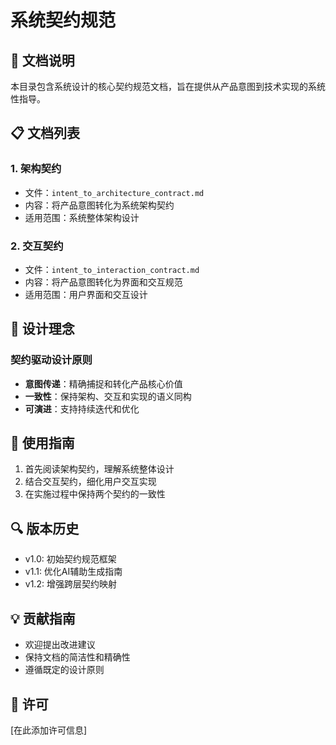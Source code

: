 # 系统契约规范

## 📘 文档说明

本目录包含系统设计的核心契约规范文档，旨在提供从产品意图到技术实现的系统性指导。

## 📋 文档列表

### 1. 架构契约
- 文件：`intent_to_architecture_contract.md`
- 内容：将产品意图转化为系统架构契约
- 适用范围：系统整体架构设计

### 2. 交互契约
- 文件：`intent_to_interaction_contract.md`
- 内容：将产品意图转化为界面和交互规范
- 适用范围：用户界面和交互设计

## 🎯 设计理念

### 契约驱动设计原则
- **意图传递**：精确捕捉和转化产品核心价值
- **一致性**：保持架构、交互和实现的语义同构
- **可演进**：支持持续迭代和优化

## 🚀 使用指南

1. 首先阅读架构契约，理解系统整体设计
2. 结合交互契约，细化用户交互实现
3. 在实施过程中保持两个契约的一致性

## 🔍 版本历史

- v1.0: 初始契约规范框架
- v1.1: 优化AI辅助生成指南
- v1.2: 增强跨层契约映射

## 💡 贡献指南

- 欢迎提出改进建议
- 保持文档的简洁性和精确性
- 遵循既定的设计原则

## 📄 许可

[在此添加许可信息]
